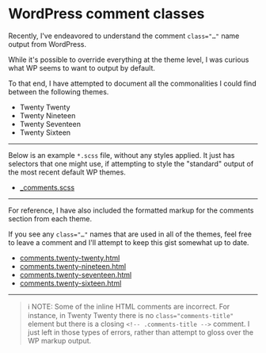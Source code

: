 # WordPress comment classes

Recently, I've endeavored to understand the comment `class="…"` name output from WordPress.

While it's possible to override everything at the theme level, I was curious what WP seems to want to output by default.

To that end, I have attempted to document all the commonalities I could find between the following themes.

- Twenty Twenty
- Twenty Nineteen
- Twenty Seventeen
- Twenty Sixteen

---

Below is an example `*.scss` file, without any styles applied. It just has selectors that one might use, if attempting to style the "standard" output of the most recent default WP themes.

- [_comments.scss](#file-_comments-scss)

---

For reference, I have also included the formatted markup for the comments section from each theme.

If you see any `class="…"` names that are used in all of the themes, feel free to leave a comment and I'll attempt to keep this gist somewhat up to date.

- [comments.twenty-twenty.html](#file-comments-twenty-twenty-html)
- [comments.twenty-nineteen.html](#file-comments-twenty-nineteen-html)
- [comments.twenty-seventeen.html](#file-comments-twenty-seventeen-html)
- [comments.twenty-sixteen.html](#file-comments-twenty-sixteen-html)

---

> ℹ️ NOTE: Some of the inline HTML comments are incorrect. For instance, in Twenty Twenty there is no `class="comments-title"` element but there is a closing `<!-- .comments-title -->` comment. I just left in those types of errors, rather than attempt to gloss over the WP markup output.